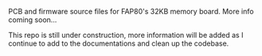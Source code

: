 PCB and firmware source files for FAP80's 32KB memory board. More info coming soon...

This repo is still under construction, more information will be added as I continue to add to the documentations and clean up the codebase. 